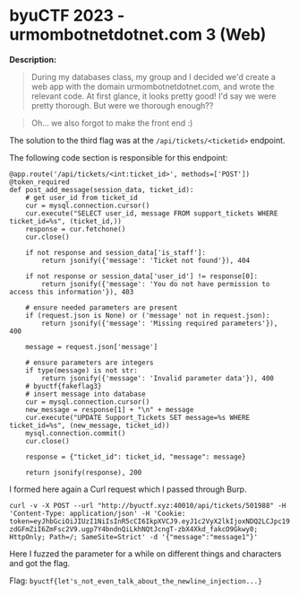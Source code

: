 # byuCTF 2023 - urmombotnetdotnet.com 3 (Web)

__Description:__

>During my databases class, my group and I decided we'd create a web app with the domain urmombotnetdotnet.com, and wrote the relevant code. At first glance, it looks pretty good! I'd say we were pretty thorough. But were we thorough enough??

>Oh... we also forgot to make the front end :)

The solution to the third flag was at the `/api/tickets/<ticketid>` endpoint.

The following code section is responsible for this endpoint:

```python3
@app.route('/api/tickets/<int:ticket_id>', methods=['POST'])
@token_required
def post_add_message(session_data, ticket_id):
    # get user_id from ticket_id
    cur = mysql.connection.cursor()
    cur.execute("SELECT user_id, message FROM support_tickets WHERE ticket_id=%s", (ticket_id,))
    response = cur.fetchone()
    cur.close()

    if not response and session_data['is_staff']:
        return jsonify({'message': 'Ticket not found'}), 404

    if not response or session_data['user_id'] != response[0]:
        return jsonify({'message': 'You do not have permission to access this information'}), 403

    # ensure needed parameters are present
    if (request.json is None) or ('message' not in request.json):
        return jsonify({'message': 'Missing required parameters'}), 400

    message = request.json['message']

    # ensure parameters are integers
    if type(message) is not str:
        return jsonify({'message': 'Invalid parameter data'}), 400
    # byuctf{fakeflag3}
    # insert message into database
    cur = mysql.connection.cursor()
    new_message = response[1] + "\n" + message
    cur.execute("UPDATE Support_Tickets SET message=%s WHERE ticket_id=%s", (new_message, ticket_id))
    mysql.connection.commit()
    cur.close()

    response = {"ticket_id": ticket_id, "message": message}

    return jsonify(response), 200
```

I formed here again a Curl request which I passed through Burp.

`curl -v -X POST --url "http://byuctf.xyz:40010/api/tickets/501988" -H 'Content-Type: application/json' -H 'Cookie: token=eyJhbGciOiJIUzI1NiIsInR5cCI6IkpXVCJ9.eyJ1c2VyX2lkIjoxNDQ2LCJpc19zdGFmZiI6ZmFsc2V9.ugp7Y4bndnQiLkhNQtJcngT-zbX4Xkd_fakcO9Gkwy0; HttpOnly; Path=/; SameSite=Strict' -d '{"message":"message1"}'`

Here I fuzzed the parameter for a while on different things and characters and got the flag.

Flag: `byuctf{let's_not_even_talk_about_the_newline_injection...}`
